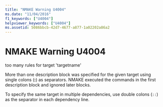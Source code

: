```yaml
---
title: "NMAKE Warning U4004"
ms.date: "11/04/2016"
f1_keywords: ["U4004"]
helpviewer_keywords: ["U4004"]
ms.assetid: 5086bbcb-42d7-4677-a877-1a02202a86a2
---
```

# NMAKE Warning U4004

too many rules for target 'targetname'

More than one description block was specified for the given target using single colons (**:**) as separators. NMAKE executed the commands in the first description block and ignored later blocks.

To specify the same target in multiple dependencies, use double colons (`::`) as the separator in each dependency line.
